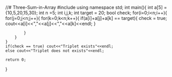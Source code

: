 //# Three-Sum-in-Array
#include<iostream>
using namespace std;
int main(){
    int a[5] = {10,5,20,15,30};
    int n =5;
    int i,j,k;
    int target = 20;
    bool check;
    for(i=0;i<n;i++){
        for(j=0;j<n;j++){
            for(k=0;k<n;k++){
                    if(a[i]+a[j]+a[k] == target){
                    check = true;
                    cout<<a[i]<<","<<a[j]<<","<<a[k]<<endl;
                }
            
            }
        }
    }
    if(check == true) cout<<"Triplet exists"<<endl;
    else cout<<"Triplet does not exists"<<endl;
    
    return 0;
}
